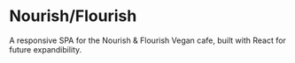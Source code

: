 # Nourish/Flourish
A responsive SPA for the Nourish &amp; Flourish Vegan cafe, built with React for future expandibility.